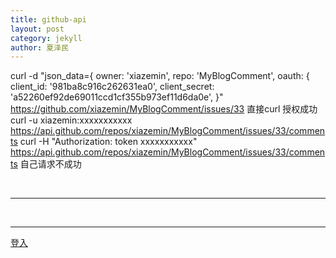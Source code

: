 ```yaml
---
title: github-api
layout: post
category: jekyll
author: 夏泽民
---
```

<!-- more -->
curl -d "json_data={
    owner: 'xiazemin',
    repo: 'MyBlogComment',
    oauth: {
        client_id: '981ba8c916c262631ea0',
        client_secret: 'a52260ef92de69011ccd1cf355b973ef11d6da0e',
}"  https://github.com/xiazemin/MyBlogComment/issues/33 
直接curl 授权成功
curl -u xiazemin:xxxxxxxxxxx  https://api.github.com/repos/xiazemin/MyBlogComment/issues/33/comments
curl -H "Authorization: token xxxxxxxxxxx"  https://api.github.com/repos/xiazemin/MyBlogComment/issues/33/comments
自己请求不成功

<script type="text/javascript" src="{{site.baseurl}}/js/utils.js">
</script>
<script type="text/javascript">
alert(window.location.search);
var search=window.location.search;
function loadFun(){
     alert(search);
     alert(Query.parse(search));
     code=Query.parse(search).code;
     document.getElementById("code").innerHTML="code:"+code;
    console.log(Query.parse(search));
    if(code){
        url="https://github.com/login/oauth/access_token??scope=public_repo&redirect_uri=https%3a%2f%2fxiazemin.github.io%2fMyBlog%2fjekyll%2f2017%2f09%2f09%2fgithub-api.html&client_id=981ba8c916c262631ea0&client_secret=a52260ef92de69011ccd1cf355b973ef11d6da0e&code="+code;
        alert(url);
        var script = document.createElement('script');
    //script.setAttribute('src', url);
    // 把script标签加入head，此时调用开始
    //document.getElementsByTagName('head')[0].appendChild(script);
    
    //     $.ajax({
    // type: "GET",
    // url: "https://github.com/login/oauth/access_token?client_id=981ba8c916c262631ea0&client_secret=a52260ef92de69011ccd1cf355b973ef11d6da0e&code="+code,
    // success: function(json) {
    //         console.log(json);
    //          document.getElementById("token").innerHTML="token:"+json.access_token;
    //         alert(json.access_token);
    //         }
    // });
  }
}
</script>
<body onload="loadFun()">
<span id="code"></span>
<br/>
<hr/>
<span id="token"></span>
<br/>
<hr/>

<a href="https://github.com/login/oauth/authorize?scope=public_repo&redirect_uri=https%3a%2f%2fxiazemin.github.io%2fMyBlog%2fjekyll%2f2017%2f09%2f09%2fgithub-api.html&client_id=981ba8c916c262631ea0&client_secret=a52260ef92de69011ccd1cf355b973ef11d6da0e">登入</a>
</body>
<script src="https://imsun.github.io/gitment/dist/gitment.browser.js"></script>
<!--script type="text/javascript">
//postRequest();
try{
    var flightHandler = function(data){
        alert('你查询的航班结果是：票价 ' + data.price + ' 元，' + '余票 ' + data.tickets + ' 张。');
    };
    // 提供jsonp服务的url地址（不管是什么类型的地址，最终生成的返回值都是一段javascript代码）
    var url = "https://github.com/login/oauth/authorize?client_id=981ba8c916c262631ea0";
    // 创建script标签，设置其属性
    var script = document.createElement('script');
    script.setAttribute('src', url);
    // 把script标签加入head，此时调用开始
    document.getElementsByTagName('head')[0].appendChild(script);
    console.log(Query.parse());
}catch(ex){
    console.log(ex);
    console.log(document);
}
//get access code 
</script-->
<!--script type="text/javascript">
$.ajax({
type: "GET",
url: "https://github.com/login/oauth/authorize?scope=public_repo&redirect_uri=https%3a%2f%2fxiazemin.github.io%2fMyBlog%2fjekyll%2f2017%2f09%2f09%2fgithub-api.html&client_id=981ba8c916c262631ea0&client_secret=a52260ef92de69011ccd1cf355b973ef11d6da0e",
//'"+encodeURIComponent("{{site.url}}{{site.baseurl}}/token.html")+"'",
dataType: 'json',
    async: false,
    xhrFields:{
        withCredentials:true
    },
    crossDomain:true,
    success: function(json) {
        alert(Query.parse());
console.log(Query.parse());//console.log(query);//åconsole.log(json);
    }
});
 </script-->
<script type="text/javascript">
//  $.ajax({
//         type: "GET",
//         url:"https://api.github.com/repos/xiazemin/MyBlogComment/issues/33/comments",
//         dataType: 'json',
//         async: false,
//         success: function(json) {
//            console.log(json);
//            console.log(json[json.length-1].body);

// 			if(json.length>0){
// 			   json[json.length-1].body+=1;

// 			   $.ajax({
// 					type: "post",
// 					url:"https://api.github.com/repos/xiazemin/MyBlogComment/issues/33/comments",
// 					dataType: 'json',
// 					async: false,
// 					beforeSend: function(request) {
//             request.setRequestHeader(
//             	"Authorization","token xxxxxxxxxxx");},
// //"Authorization","Basic " + btoa("xiazemin:xxx"));},
// 					//headers: {
//                // "Authorization": "Basic " + btoa("xiazemin :xxxxxxxxxxx")
//            // },
// 					data:{"body": "Me too"},
// 					success: function(json) {
// 					console.log(json);
// 					console.log(json[json.length-1].body);
//                    },
//                    error: function () {
//                 }
// 				});
// 			}


//         }
//     });
 </script>